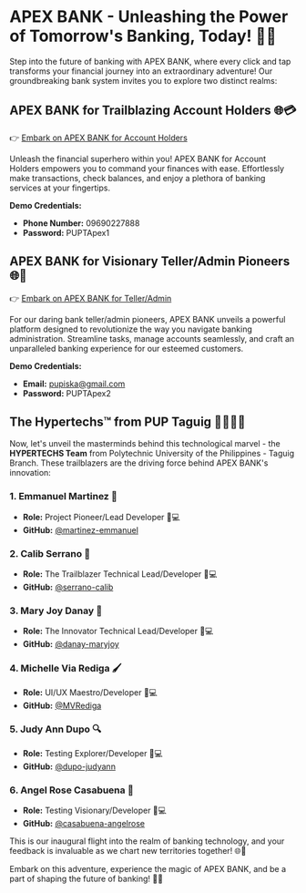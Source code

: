 # APEX BANK - Unleashing the Power of Tomorrow's Banking, Today! 🚀✨

Step into the future of banking with APEX BANK, where every click and tap transforms your financial journey into an extraordinary adventure! Our groundbreaking bank system invites you to explore two distinct realms:

## APEX BANK for Trailblazing Account Holders 🌐💳

👉 [Embark on APEX BANK for Account Holders](https://apexapp.tech/)

Unleash the financial superhero within you! APEX BANK for Account Holders empowers you to command your finances with ease. Effortlessly make transactions, check balances, and enjoy a plethora of banking services at your fingertips.

**Demo Credentials:**

- **Phone Number:** 09690227888
- **Password:** PUPTApex1

## APEX BANK for Visionary Teller/Admin Pioneers 🌐🔧

👉 [Embark on APEX BANK for Teller/Admin](https://admin.apexapp.tech/)

For our daring bank teller/admin pioneers, APEX BANK unveils a powerful platform designed to revolutionize the way you navigate banking administration. Streamline tasks, manage accounts seamlessly, and craft an unparalleled banking experience for our esteemed customers.

**Demo Credentials:**

- **Email:** pupiska@gmail.com
- **Password:** PUPTApex2

## The Hypertechs™ from PUP Taguig 👩‍💻👨‍💻

Now, let's unveil the masterminds behind this technological marvel - the **HYPERTECHS Team** from Polytechnic University of the Philippines - Taguig Branch. These trailblazers are the driving force behind APEX BANK's innovation:

### 1. Emmanuel Martinez 🚀

- **Role:** Project Pioneer/Lead Developer 🎩💻
- **GitHub:** [@martinez-emmanuel](https://github.com/martinez-emmanuel)

### 2. Calib Serrano 🚀

- **Role:** The Trailblazer Technical Lead/Developer 🐛💻
- **GitHub:** [@serrano-calib](https://github.com/serrano-calib)

### 3. Mary Joy Danay 🌟

- **Role:** The Innovator Technical Lead/Developer 📖💻
- **GitHub:** [@danay-maryjoy](https://github.com/danay-maryjoy)

### 4. Michelle Via Rediga 🖌️

- **Role:** UI/UX Maestro/Developer 🎨💻
- **GitHub:** [@MVRediga](https://github.com/MVRediga)

### 5. Judy Ann Dupo 🔍

- **Role:** Testing Explorer/Developer 🧪💻
- **GitHub:** [@dupo-judyann](https://github.com/dupo-judyann)

### 6. Angel Rose Casabuena 🌟

- **Role:** Testing Visionary/Developer 🧪💻
- **GitHub:** [@casabuena-angelrose](https://github.com/casabuena-angelrose)

This is our inaugural flight into the realm of banking technology, and your feedback is invaluable as we chart new territories together! 🌐🚀

Embark on this adventure, experience the magic of APEX BANK, and be a part of shaping the future of banking! 💼🌟
